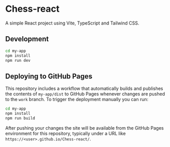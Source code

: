 # Chess-react

A simple React project using Vite, TypeScript and Tailwind CSS.

## Development

```bash
cd my-app
npm install
npm run dev
```

## Deploying to GitHub Pages

This repository includes a workflow that automatically builds and publishes the contents of `my-app/dist` to GitHub Pages whenever changes are pushed to the `work` branch. To trigger the deployment manually you can run:

```bash
cd my-app
npm install
npm run build
```

After pushing your changes the site will be available from the GitHub Pages
environment for this repository, typically under a URL like
`https://<user>.github.io/Chess-react/`.
